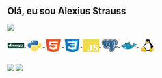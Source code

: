 ## Olá, eu sou Alexius Strauss
 <div>
  <a href="https://github.com/alexiusstrauss">
  <img height="180em" src="https://github-readme-stats.vercel.app/api?username=alexiusstrauss&show_icons=true&theme=highcontrast&include_all_commits=true&count_private=true"/>

<div style="display: inline_block"><br>
  
  <img align="center" alt="Alexius-Django" height="30" width="40" src="https://raw.githubusercontent.com/devicons/devicon/master/icons/django/django-original.svg">
  <img align="center" alt="Alexius-Python" height="30" width="40" src="https://raw.githubusercontent.com/devicons/devicon/master/icons/python/python-original.svg">
  <img align="center" alt="Alexius-HTML" height="30" width="40" src="https://raw.githubusercontent.com/devicons/devicon/master/icons/html5/html5-original.svg">
  <img align="center" alt="Alexius-CSS" height="30" width="40" src="https://raw.githubusercontent.com/devicons/devicon/master/icons/css3/css3-original.svg">
  <img align="center" alt="Alexius-Js" height="30" width="40" src="https://raw.githubusercontent.com/devicons/devicon/master/icons/javascript/javascript-plain.svg">
  <img align="center" alt="Alexius-Postgresql" height="30" width="40" src="https://raw.githubusercontent.com/devicons/devicon/master/icons/postgresql/postgresql-original.svg">
  <img align="center" alt="Alexius-Docker" height="30" width="40" src="https://raw.githubusercontent.com/devicons/devicon/master/icons/docker/docker-original.svg"> 
  <img align="center" alt="Alexius-Linux" height="30" width="40" src="https://raw.githubusercontent.com/devicons/devicon/master/icons/linux/linux-original.svg">
    
</div>
  
  ##
 
<div style="display: inline_block"> 
   
  <a href="https://www.linkedin.com/in/alexiusstrauss/" target="_blank"><img src="https://img.shields.io/badge/-LinkedIn-%230077B5?style=for-the-badge&logo=linkedin&logoColor=white" target="_blank"></a>
  <a href="mailto:alexius.marques@gmail.com" target="_blank"><img src="https://img.shields.io/badge/Gmail-D14836?style=for-the-badge&logo=gmail&logoColor=white" target="_blank"></a>
 	
 
</div>
